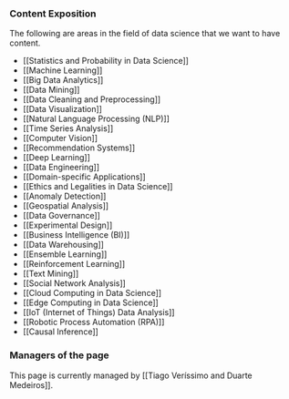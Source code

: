 ### Content Exposition

The following are areas in the field of data science that we want to have content. 

- [[Statistics and Probability in Data Science]]
- [[Machine Learning]]
- [[Big Data Analytics]]
- [[Data Mining]]
- [[Data Cleaning and Preprocessing]]
- [[Data Visualization]]
- [[Natural Language Processing (NLP)]]
- [[Time Series Analysis]]
- [[Computer Vision]]
- [[Recommendation Systems]]
- [[Deep Learning]]
- [[Data Engineering]]
- [[Domain-specific Applications]]
- [[Ethics and Legalities in Data Science]]
- [[Anomaly Detection]]
- [[Geospatial Analysis]]
- [[Data Governance]]
- [[Experimental Design]]
- [[Business Intelligence (BI)]]
- [[Data Warehousing]]
- [[Ensemble Learning]]
- [[Reinforcement Learning]]
- [[Text Mining]]
- [[Social Network Analysis]]
- [[Cloud Computing in Data Science]]
- [[Edge Computing in Data Science]]
- [[IoT (Internet of Things) Data Analysis]]
- [[Robotic Process Automation (RPA)]]
- [[Causal Inference]]

### Managers of the page
This page is currently managed by [[Tiago Veríssimo and Duarte Medeiros]].

